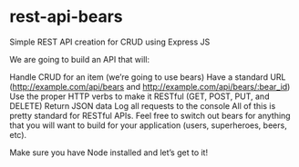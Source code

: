 # rest-api-bears
Simple REST API creation for CRUD using Express JS

We are going to build an API that will:

Handle CRUD for an item (we’re going to use bears)
Have a standard URL (http://example.com/api/bears and http://example.com/api/bears/:bear_id)
Use the proper HTTP verbs to make it RESTful (GET, POST, PUT, and DELETE)
Return JSON data
Log all requests to the console
All of this is pretty standard for RESTful APIs. Feel free to switch out bears for anything that you will want to build for your application (users, superheroes, beers, etc).

Make sure you have Node installed and let’s get to it!
